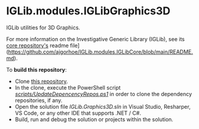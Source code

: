 
# IGLib.modules.IGLibGraphics3D

IGLib utilities for 3D Graphics.

For more information on the Investigative Generic Library (IGLib), see its [core repository's](https://github.com/ajgorhoe/IGLib.modules.IGLibCore) readme file](https://github.com/ajgorhoe/IGLib.modules.IGLibCore/blob/main/README.md).

To **build this repository**:

* Clone [this repository](https://github.com/ajgorhoe/IGLib.modules.IGLibGraphics3D.git).
* In the clone, execute the PowerShell script *[scripts/UpdateDepencencyRepos.ps1](./scripts/UpdateDepencencyRepos.ps1)* in order to clone the dependency repositories, if any.
* Open the solution file *IGLib.Graphics3D.sln* in Visual Studio, Resharper, VS Code, or any other IDE that supports .NET / C#.
* Build, run and debug the solution or projects within the solution.

